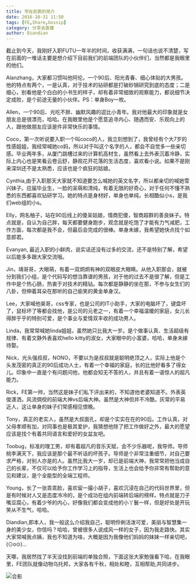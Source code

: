 ```yaml
---
title: 写在前面的简介
date: 2016-10-31 11:50
tags: [FE,Share,Gossip]
category: 分享会直播
author: Diandian
---
```



截止到今天，我刚好入职FUTU一年半的时间，收获满满，一句话也说不清楚，写在前面的一堆话主要是想介绍下目前我们的前端团队的小伙伴们，当然都是我眼里的他们。

Alanzhang，大家都习惯叫他阿伦。一个90后、阳光青春、细心体贴的大男孩。他的特点有两个，一是认真，对于技术的钻研都是打破砂锅研究到底的态度；二是细心，别看他是个白白的小书生的样子，却有着非常细致的观察能力，都说细节决定成败，是个前途无量的小伙伴。PS：单身Boy一枚。

Allen，一个90后、光吃不胖、幽默风趣的逗比小青年。我对他最大的印象就是女朋友总是很漂亮，哈哈。在我眼里他是个愿意追寻内心、随遇而安、乐观向上的人，跟他做朋友应该是件非常快乐的事情。

Coco，第一次听说要入职一个叫coco的人，我立刻想到了，我曾经有个大7岁的性感姐姐，我经常喊她co妈，所以对于叫这个名字的人，都会不自觉多一些亲切感。毕业两年多，从厦门跳槽过来的计算机高材生，虽然看上去外表沉着冷静，实际上内心也是笑看云卷云舒，静观花开花落的生活态度，喜欢看小说。如果不是刚来深圳还不是太熟悉，应该也是个疯狂的姑娘。

Cynthia,由于入职那天大家就不知道要怎么喊她的英文名字，所以都亲切的喊她雪兴妹子。应届毕业生，一脸的呆萌和清纯，有着无限的好奇心，对于任何不懂不熟悉的东西都喜欢钻研学习。她的特点是身材好，单身也单纯，长相酷似小s，是我们web组的小s。

Elly，网名柚子，站在90后线上的傻呆姑娘，情商犯傻，智商超群的善良妹子。特点就是，自认为自己胖，每天都要健身跑步，观念就是吃饱了才能有力气减肥，工作方面，每次都是我不会，但最后会完成的很棒。单身未嫁，我希望她快点找个如意郎君。

Evanyan, 最近入职的小鲜肉，说实话还没有过多的交流，还不是特别了解，希望以后能多多跟大家交流哦。

Jin，靖哥哥，大眼萌，有着一双炯炯有神的双眼皮大眼睛。从他入职那会，就被分到我们小组，是个代码写的想当靠谱的男孩，对于他的过去不是很了解，但是工作中是个热心肠，热衷于对技术的精钻。每次都是静静的坐在那，不参与女生们的八卦，但伸着耳朵在那听的自己偷笑的黄金单身汉。

Lee，大家喊他昊哥，css专家，也是公司的IT小助手，大家的电脑坏了，键盘坏了，鼠标坏了等都会找他，是公司的元老之一，有着一个幸福温暖的家庭，女儿长得胖乎乎的特别可爱，是个事业与爱情双丰收的成功男人。

Linda，我常常喊她linda姐姐，虽然她只比我大一岁。是个做事认真、生活超级有规律、有着文静外表喜欢hello kitty的淑女，大家眼中的小富婆，哈哈，单身未嫁待娶。

Nick，光头强叔叔，NONO，不要以为是叔叔就是聪明绝顶之人，实际上他是个头发茂密的真正的90后成功人士，有着一个幸福的家庭，长的比他好看多了得女儿。印象中一直是个有问题问他，他都会知无不答的人，并且有着一语惊人的超凡能力。

Rick，FE第一帅，当然这是妹子们私下评出来的，不知道他老婆知道不。外表英俊潇洒，风流倜傥的前端大神vs后端大神。虽然是大神但并不冷酷，灰常的平易近人，这让单身的妹子们常感相见恨晚。

Tony，真正的老实人，虽然是大叔面孔，却是个实实在在的90后。工作认真，对父母孝顺有加，对同事也是极其爱护，我猜想他除了把工作做好之外，最大的愿望应该是找个有着共同语言和爱好的女盆友吧。

Toobug，标准的理工男，却有着超凡的音乐天赋，会不少乐器呢，我导师。导师桃李满天下，我应该是那个最不听话的坏孩子。导师是个非常注重细节，对自己要求严格，对别人亦是的人。虽然比我大一岁，却已是前端大神，我常常把他当成自己的长辈，不仅可以给予你工作学习上的指导，生活上也会给予你非常有帮助的意见和建议，是个全能型的全端工程师。

Young，长了一张乖乖脸，喜欢留一撮小胡子，喜欢沉浸在自己的代码世界里，但是有时候对人又是态度冷冷的，是个成功在组内前端转后端的榜样。特点就是刀子嘴豆腐心，有着少爷的内心，好像我们都会变成他的小丫鬟一样，但是好处是开玩笑从不生气，哈哈。

Diandian,即本人，我一般这么介绍我自己，聪明伶俐活泼可爱，美丽与智慧集一身的美少女，你信吗？哈哈，曾被很多人说成风一样的女子，因为我走路快。其实大家常喊我点姨，我也不知道为啥，大概是因为我像他们妈妈的妹妹一样亲切吧，(⊙o⊙)…

天哪，我居然找了半天没找到前端的单独合照，下面这张大家勉强看下哈，在我眼里，FE团队就像动物乌托邦，大家各有千秋️，相处和睦，互相帮助,共同进步。


![合影](/images/share/1-1.png)
